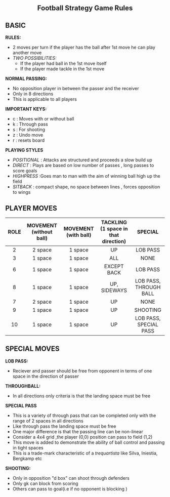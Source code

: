 <br/>
<p align="center">
  

  <h2 align="center">Football Strategy Game Rules </h2>

  
</p>


## BASIC 

**RULES:**
	
* 2 moves per turn if the player has the ball after 1st move he can play  another move
* *TWO POSSIBILITIES:*
    *  If the player had ball in the 1st move itself
    *  If the player made tackle in the 1st move
    
**NORMAL PASSING:** 
* No opposition player in between the passer and the receiver
 * Only in  8 directions
  * This is applicable to all players 
     
**IMPORTANT KEYS:**
    
   * c : Moves with or without ball
   * k : Through pass
   * s : For shooting
   * z : Undo move
   * r : resets board

**PLAYING STYLES**

* *POSITIONAL* : Attacks are structured and proceeds a slow build up
* *DIRECT* : Plays  are based on low number of passes , long passes to score goals
* *HIGHPRESS* :Goes man to man with the aim of winning ball high up the field
* *SITBACK* : compact shape, no space between lines  , forces opposition to wings

## PLAYER MOVES

| ROLE |  MOVEMENT (without ball) |MOVEMENT (with ball)| TACKLING (1 space in that direction)	|		SPECIAL|
| :-----:| :---: | :---: | :---: | :-----: | 
|2|	2  space|	1  space|	UP	|			LOB PASS|
|3|	1  space|1  space|	ALL	|			NONE|
|6|	1  space|1  space|	EXCEPT BACK|			LOB PASS|
|8|	1  space|1  space|UP, SIDEWAYS|	LOB PASS,		THROUGH BALL|
|7|	2 space	|1  space|UP|				NONE|
|9|	1 space|1  space|	UP	|			SHOOTING|
|10|	1 space|1  space|	UP	|LOB PASS,			SPECIAL PASS|


## SPECIAL MOVES

**LOB PASS:**
* Reciever and passer should be free from opponent in terms of one space in the direction of passer

**THROUGHBALL:** 
  * In all directions only criteria is that the landing space must be free

**SPECIAL PASS**
  * This is a variety of through pass that can be completed only with the range of 2 spaces in all directions
  * Like through pass the landing space must be free
  * One major difference is that the passing line can be non-linear
  * Consider a 4x4 grid ,the player (0,0) position can pass to field (1,2) 
  * This move is added to demonstrate the ability of ball control and passing in tight spaces 
  * This is a trade-mark characteristic of a *trequartista* like Silva, Iniestia, Bergkamp etc

**SHOOTING:**
  * Only in opposition "d box" can shoot through defenders
  * Only gk can block from scoring 
  * Others can pass to goal(i.e if no opponent is blocking )


